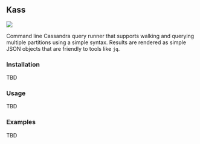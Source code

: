 ## Kass

![](https://github.com/jerrypnz/kass/workflows/build/badge.svg)

Command line Cassandra query runner that supports walking and querying
multiple partitions using a simple syntax. Results are rendered as
simple JSON objects that are friendly to tools like `jq`.

### Installation

TBD


### Usage

TBD


### Examples

TBD
